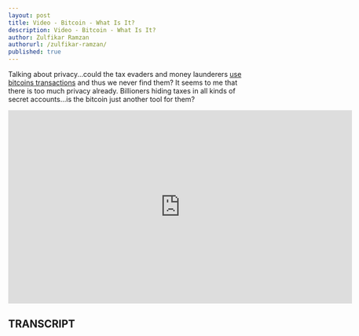```yaml
---
layout: post
title: Video - Bitcoin - What Is It?
description: Video - Bitcoin - What Is It?
author: Zulfikar Ramzan
authorurl: /zulfikar-ramzan/
published: true
---
```


<p>Talking about privacy...could the tax evaders and money launderers <a href="/amazing-math-bitcoin-private-keys/">use bitcoins transactions</a> and thus we never find them? It seems to me that there is too much privacy already. Billioners hiding taxes in all kinds of secret accounts...is the bitcoin just another tool for them?</p>

<center><iframe width="700" height="394" src="https://www.youtube.com/embed/EA0LkCkvUeU" frameborder="0" allowfullscreen></iframe></center>

<h2>TRANSCRIPT</h2>
